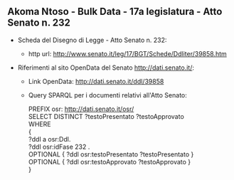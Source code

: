## Akoma Ntoso - Bulk Data - 17a legislatura - Atto Senato n. 232 ##

* Scheda del Disegno di Legge - Atto Senato n. 232:
	* http url: http://www.senato.it/leg/17/BGT/Schede/Ddliter/39858.htm

* Riferimenti al sito OpenData del Senato http://dati.senato.it/:
	* Link OpenData: http://dati.senato.it/ddl/39858
	* Query SPARQL per i documenti relativi all'Atto Senato:

        PREFIX osr: <http://dati.senato.it/osr/>  
		SELECT DISTINCT ?testoPresentato ?testoApprovato  
		WHERE  
		{  
		    ?ddl a osr:Ddl.  
		    ?ddl osr:idFase 232 .  
		    OPTIONAL { ?ddl osr:testoPresentato ?testoPresentato }  
		    OPTIONAL { ?ddl osr:testoApprovato ?testoApprovato }  
		}
		